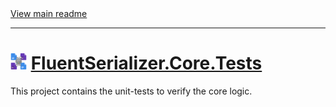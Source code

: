 [//]: # (Header)

<a href="https://github.com/Marvin-Brouwer/FluentSerializer#readme">
	View main readme
</a><hr/>
<h1>
	<img alt="icon" width="26" height="26"
		src="https://github.com/Marvin-Brouwer/FluentSerializer/raw/main/doc/logo/Logo.default.optimized.svg" />
	<a href="https://github.com/Marvin-Brouwer/FluentSerializer/blob/main/src/FluentSerializer.Core.Tests#readme">
		FluentSerializer.Core.Tests
	</a>
</h1>

[//]: # (Body)

This project contains the unit-tests to verify the core logic.
